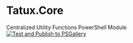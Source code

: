 # Tatux.Core
Centralized Utility Functions PowerShell Module
[![Test and Publish to PSGallery](https://github.com/ntatschner/Tatux.Core/actions/workflows/Publish_Telemetry_Module.yml/badge.svg)](https://github.com/ntatschner/Tatux.Core/actions/workflows/Publish_Telemetry_Module.yml)
